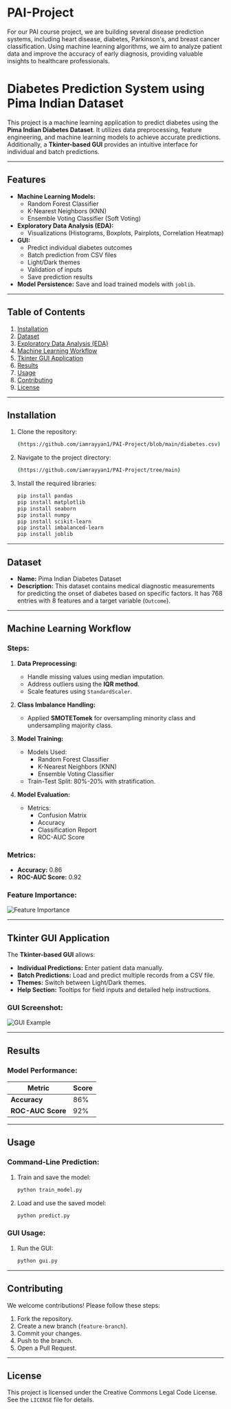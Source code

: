 # PAI-Project
For our PAI course project, we are building several disease prediction systems, including heart disease, diabetes, Parkinson's, and breast cancer classification. Using machine learning algorithms, we aim to analyze patient data and improve the accuracy of early diagnosis, providing valuable insights to healthcare professionals.
# Diabetes Prediction System using Pima Indian Dataset

This project is a machine learning application to predict diabetes using the **Pima Indian Diabetes Dataset**. It utilizes data preprocessing, feature engineering, and machine learning models to achieve accurate predictions. Additionally, a **Tkinter-based GUI** provides an intuitive interface for individual and batch predictions.

---

## Features
- **Machine Learning Models:**
  - Random Forest Classifier
  - K-Nearest Neighbors (KNN)
  - Ensemble Voting Classifier (Soft Voting)
- **Exploratory Data Analysis (EDA):**
  - Visualizations (Histograms, Boxplots, Pairplots, Correlation Heatmap)
- **GUI:**
  - Predict individual diabetes outcomes
  - Batch prediction from CSV files
  - Light/Dark themes
  - Validation of inputs
  - Save prediction results
- **Model Persistence:** Save and load trained models with `joblib`.

---

## Table of Contents
1. [Installation](#installation)
2. [Dataset](#dataset)
3. [Exploratory Data Analysis (EDA)](#exploratory-data-analysis-eda)
4. [Machine Learning Workflow](#machine-learning-workflow)
5. [Tkinter GUI Application](#tkinter-gui-application)
6. [Results](#results)
7. [Usage](#usage)
8. [Contributing](#contributing)
9. [License](#license)

---

## Installation
1. Clone the repository:
    ```bash
    (https://github.com/iamrayyan1/PAI-Project/blob/main/diabetes.csv)
    ```
2. Navigate to the project directory:
    ```bash
    (https://github.com/iamrayyan1/PAI-Project/tree/main)
    ```
3. Install the required libraries:
    ```bash
    pip install pandas
    pip install matplotlib
    pip install seaborn
    pip install numpy
    pip install scikit-learn
    pip install imbalanced-learn
    pip install joblib
    ```

---

## Dataset
- **Name:** Pima Indian Diabetes Dataset
- **Description:** This dataset contains medical diagnostic measurements for predicting the onset of diabetes based on specific factors. It has 768 entries with 8 features and a target variable (`Outcome`).

---

## Machine Learning Workflow
### Steps:
1. **Data Preprocessing:**
   - Handle missing values using median imputation.
   - Address outliers using the **IQR method**.
   - Scale features using `StandardScaler`.

2. **Class Imbalance Handling:**
   - Applied **SMOTETomek** for oversampling minority class and undersampling majority class.

3. **Model Training:**
   - Models Used:
     - Random Forest Classifier
     - K-Nearest Neighbors (KNN)
     - Ensemble Voting Classifier
   - Train-Test Split: 80%-20% with stratification.

4. **Model Evaluation:**
   - Metrics:
     - Confusion Matrix
     - Accuracy
     - Classification Report
     - ROC-AUC Score

### Metrics:
- **Accuracy:** 0.86
- **ROC-AUC Score:** 0.92

### Feature Importance:
![Feature Importance](./images/feature_importance.png)

---

## Tkinter GUI Application
The **Tkinter-based GUI** allows:
- **Individual Predictions:** Enter patient data manually.
- **Batch Predictions:** Load and predict multiple records from a CSV file.
- **Themes:** Switch between Light/Dark themes.
- **Help Section:** Tooltips for field inputs and detailed help instructions.

### GUI Screenshot:
![GUI Example](./images/gui_example.png)

---

## Results
### Model Performance:
| Metric               | Score  |
|----------------------|--------|
| **Accuracy**         | 86%    |
| **ROC-AUC Score**    | 92%    |

---

## Usage
### Command-Line Prediction:
1. Train and save the model:
    ```bash
    python train_model.py
    ```
2. Load and use the saved model:
    ```bash
    python predict.py
    ```

### GUI Usage:
1. Run the GUI:
    ```bash
    python gui.py
    ```

---

## Contributing
We welcome contributions! Please follow these steps:
1. Fork the repository.
2. Create a new branch (`feature-branch`).
3. Commit your changes.
4. Push to the branch.
5. Open a Pull Request.

---

## License
This project is licensed under the Creative Commons Legal Code License. See the `LICENSE` file for details.
